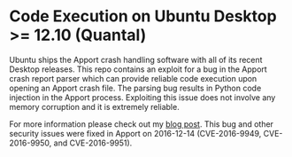 # Code Execution on Ubuntu Desktop >= 12.10 (Quantal)

Ubuntu ships the Apport crash handling software with all of its recent Desktop releases. This repo contains an exploit for a bug in the Apport crash report parser which can provide reliable code execution upon opening an Apport crash file. The parsing bug results in Python code injection in the Apport process. Exploiting this issue does not involve any memory corruption and it is extremely reliable.

For more information please check out my [blog post](https://donncha.is/2016/12/compromising-ubuntu-desktop/). This bug and other security issues were fixed in Apport on 2016-12-14 (CVE-2016-9949, CVE-2016-9950, and CVE-2016-9951).
